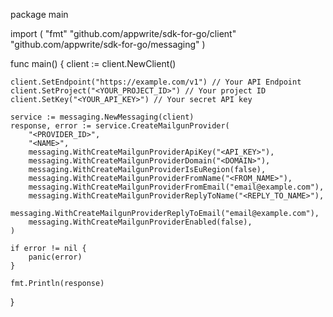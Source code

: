 package main

import (
    "fmt"
    "github.com/appwrite/sdk-for-go/client"
    "github.com/appwrite/sdk-for-go/messaging"
)

func main() {
    client := client.NewClient()

    client.SetEndpoint("https://example.com/v1") // Your API Endpoint
    client.SetProject("<YOUR_PROJECT_ID>") // Your project ID
    client.SetKey("<YOUR_API_KEY>") // Your secret API key

    service := messaging.NewMessaging(client)
    response, error := service.CreateMailgunProvider(
        "<PROVIDER_ID>",
        "<NAME>",
        messaging.WithCreateMailgunProviderApiKey("<API_KEY>"),
        messaging.WithCreateMailgunProviderDomain("<DOMAIN>"),
        messaging.WithCreateMailgunProviderIsEuRegion(false),
        messaging.WithCreateMailgunProviderFromName("<FROM_NAME>"),
        messaging.WithCreateMailgunProviderFromEmail("email@example.com"),
        messaging.WithCreateMailgunProviderReplyToName("<REPLY_TO_NAME>"),
        messaging.WithCreateMailgunProviderReplyToEmail("email@example.com"),
        messaging.WithCreateMailgunProviderEnabled(false),
    )

    if error != nil {
        panic(error)
    }

    fmt.Println(response)
}
